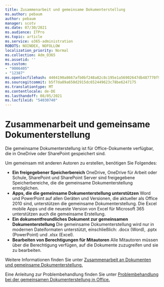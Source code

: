 ```yaml
---
title: Zusammenarbeit und gemeinsame Dokumenterstellung
ms.author: pebaum
author: pebaum
manager: scotv
ms.date: 07/30/2021
ms.audience: ITPro
ms.topic: article
ms.service: o365-administration
ROBOTS: NOINDEX, NOFOLLOW
localization_priority: Normal
ms.collection: Adm_O365
ms.assetid: ''
ms.custom:
- "9006405"
- "12387"
ms.openlocfilehash: 4404190a8667afb0bf248a82c8c195e1a56902647db487770f93888445182b2d
ms.sourcegitcommit: b5f7da89a650d2915dc652449623c78be6247175
ms.translationtype: MT
ms.contentlocale: de-DE
ms.lasthandoff: 08/05/2021
ms.locfileid: "54030740"
---
```

# <a name="document-collaboration-and-co-authoring"></a>Zusammenarbeit und gemeinsame Dokumenterstellung

Die gemeinsame Dokumenterstellung ist für Office-Dokumente verfügbar, die in OneDrive oder SharePoint gespeichert sind. 

Um gemeinsam mit anderen Autoren zu erstellen, benötigen Sie Folgendes:    

- **Ein freigegebener Speicherbereich** OneDrive, OneDrive für Arbeit oder Schule, SharePoint und SharePoint Server sind freigegebene Speicherbereiche, die die gemeinsame Dokumenterstellung ermöglichen.
- **Apps, die die gemeinsame Dokumenterstellung unterstützen** Word und PowerPoint auf allen Geräten und Versionen, die aktueller als Office 2010 sind, unterstützen die gemeinsame Dokumenterstellung. Die Excel mobile Apps und die neueste Version von Excel für Microsoft 365 unterstützen auch die gemeinsame Erstellung.
- **Ein dokumentfreundliches Dokument zur gemeinsamen Dokumenterstellung** Die gemeinsame Dokumenterstellung wird nur in modernen Dateiformaten unterstützt, einschließlich: .docx (Word), .pptx (PowerPoint) und .xlsx (Excel).
- **Bearbeiten von Berechtigungen für Mitautoren** Alle Mitautoren müssen über die Berechtigung verfügen, auf die Dokumente zuzugreifen und sie zu bearbeiten.

Weitere Informationen finden Sie unter [Zusammenarbeit an Dokumenten und gemeinsame Dokumenterstellung.](https://support.microsoft.com/office/document-collaboration-and-co-authoring-ee1509b4-1f6e-401e-b04a-782d26f564a4)

Eine Anleitung zur Problembehandlung finden Sie unter [Problembehandlung bei der gemeinsamen Dokumenterstellung in Office.](https://support.microsoft.com/office/troubleshoot-co-authoring-in-office-bd481512-3f3a-4b6d-b7eb-ebf9d3626ae7)

